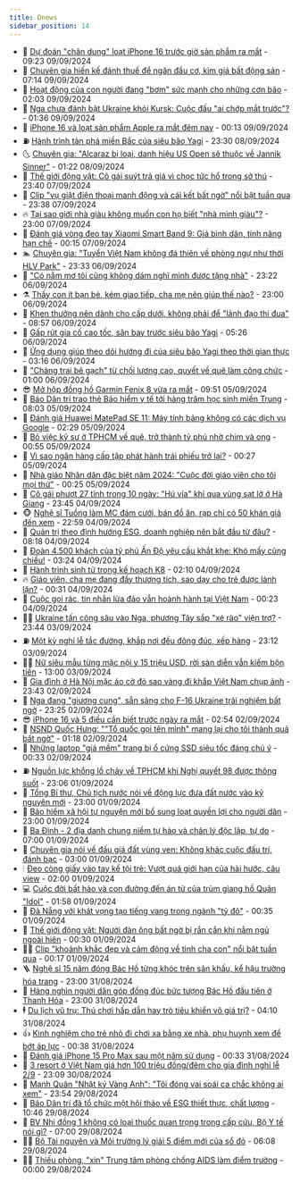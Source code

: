 ```yaml
---
title: Dnews
sidebar_position: 14
---
```


<!-- dantri-dnews:START -->
- 🤠 [Dự đoán &quot;chân dung&quot; loạt iPhone 16 trước giờ sản phẩm ra mắt](https://dantri.com.vn/suc-manh-so/du-doan-chan-dung-loat-iphone-16-truoc-gio-san-pham-ra-mat-20240909003613465.htm) - 09:23 09/09/2024
- 🌈 [Chuyên gia hiến kế đánh thuế để ngăn đầu cơ, kìm giá bất động sản](https://dantri.com.vn/bat-dong-san/chuyen-gia-hien-ke-danh-thue-de-ngan-dau-co-kim-gia-bat-dong-san-20240909032308266.htm) - 07:14 09/09/2024
- 🐎 [Hoạt động của con người đang &quot;bơm&quot; sức mạnh cho những cơn bão](https://dantri.com.vn/khoa-hoc-cong-nghe/hoat-dong-cua-con-nguoi-dang-bom-suc-manh-cho-nhung-con-bao-20240909081752499.htm) - 02:03 09/09/2024
- 👹 [Nga chưa đánh bật Ukraine khỏi Kursk: Cuộc đấu &quot;ai chớp mắt trước&quot;?](https://dantri.com.vn/the-gioi/nga-chua-danh-bat-ukraine-khoi-kursk-cuoc-dau-ai-chop-mat-truoc-20240830185028297.htm) - 01:36 09/09/2024
- 🫶 [iPhone 16 và loạt sản phẩm Apple ra mắt đêm nay](https://dantri.com.vn/suc-manh-so/iphone-16-va-loat-san-pham-apple-ra-mat-dem-nay-20240908230108689.htm) - 00:13 09/09/2024
- ⛽️ [Hành trình tàn phá miền Bắc của siêu bão Yagi](https://dantri.com.vn/xa-hoi/hanh-trinh-tan-pha-mien-bac-cua-sieu-bao-yagi-20240909010821805.htm) - 23:30 08/09/2024
- 🌜 [Chuyên gia: &quot;Alcaraz bị loại, danh hiệu US Open sẽ thuộc về Jannik Sinner&quot;](https://dantri.com.vn/the-thao/chuyen-gia-alcaraz-bi-loai-danh-hieu-us-open-se-thuoc-ve-jannik-sinner-20240908001410930.htm) - 01:22 08/09/2024
- 💪 [Thế giới động vật: Cô gái suýt trả giá vì chọc tức hổ trong sở thú](https://dantri.com.vn/khoa-hoc-cong-nghe/the-gioi-dong-vat-co-gai-suyt-tra-gia-vi-choc-tuc-ho-trong-so-thu-20240908032505047.htm) - 23:40 07/09/2024
- 🎊 [Clip &quot;vụ giật điện thoại manh động và cái kết bất ngờ&quot; nổi bật tuần qua](https://dantri.com.vn/suc-manh-so/clip-vu-giat-dien-thoai-manh-dong-va-cai-ket-bat-ngo-noi-bat-tuan-qua-20240908011742774.htm) - 23:38 07/09/2024
- 🔥 [Tại sao giới nhà giàu không muốn con họ biết &quot;nhà mình giàu&quot;?](https://dantri.com.vn/giao-duc/tai-sao-gioi-nha-giau-khong-muon-con-ho-biet-nha-minh-giau-20240907130437371.htm) - 23:00 07/09/2024
- 👀 [Đánh giá vòng đeo tay Xiaomi Smart Band 9: Giá bình dân, tính năng hạn chế](https://dantri.com.vn/suc-manh-so/danh-gia-vong-deo-tay-xiaomi-smart-band-9-gia-binh-dan-tinh-nang-han-che-20240905231215117.htm) - 00:15 07/09/2024
- 🏊 [Chuyên gia: &quot;Tuyển Việt Nam không đá thiên về phòng ngự như thời HLV Park&quot;](https://dantri.com.vn/the-thao/chuyen-gia-tuyen-viet-nam-khong-da-thien-ve-phong-ngu-nhu-thoi-hlv-park-20240907000301737.htm) - 23:33 06/09/2024
- 🥸 [&quot;Có nằm mơ tôi cũng không dám nghĩ mình được tặng nhà&quot;](https://dantri.com.vn/tam-long-nhan-ai/co-nam-mo-toi-cung-khong-dam-nghi-minh-duoc-tang-nha-20240906193249210.htm) - 23:22 06/09/2024
- ⚗️ [Thấy con ít bạn bè, kém giao tiếp, cha mẹ nên giúp thế nào?](https://dantri.com.vn/giao-duc/thay-con-it-ban-be-kem-giao-tiep-cha-me-nen-giup-the-nao-20240906105705798.htm) - 23:00 06/09/2024
- 🐲 [Khen thưởng nên dành cho cấp dưới, không phải để &quot;lãnh đạo thi đua&quot;](https://dantri.com.vn/lao-dong-viec-lam/khen-thuong-nen-danh-cho-cap-duoi-khong-phai-de-lanh-dao-thi-dua-20240906150125845.htm) - 08:57 06/09/2024
- 🌁 [Gấp rút gia cố cao tốc, sân bay trước siêu bão Yagi](https://dantri.com.vn/xa-hoi/gap-rut-gia-co-cao-toc-san-bay-truoc-sieu-bao-yagi-20240906120629106.htm) - 05:26 06/09/2024
- 🧐 [Ứng dụng giúp theo dõi hướng đi của siêu bão Yagi theo thời gian thực](https://dantri.com.vn/suc-manh-so/ung-dung-giup-theo-doi-huong-di-cua-sieu-bao-yagi-theo-thoi-gian-thuc-20240906101352110.htm) - 03:16 06/09/2024
- 👹 [&quot;Chàng trai bê gạch&quot; từ chối lương cao, quyết về quê làm công chức](https://dantri.com.vn/giao-duc/chang-trai-be-gach-tu-choi-luong-cao-quyet-ve-que-lam-cong-chuc-20240904223151708.htm) - 01:00 06/09/2024
- 😎 [Mở hộp đồng hồ Garmin Fenix 8 vừa ra mắt](https://dantri.com.vn/suc-manh-so/mo-hop-dong-ho-garmin-fenix-8-vua-ra-mat-20240905160411581.htm) - 09:51 05/09/2024
- 🤭 [Báo Dân trí trao thẻ Bảo hiểm y tế tới hàng trăm học sinh miền Trung](https://dantri.com.vn/tam-long-nhan-ai/bao-dan-tri-trao-the-bao-hiem-y-te-toi-hang-tram-hoc-sinh-mien-trung-20240905102922119.htm) - 08:03 05/09/2024
- 🦣 [Đánh giá Huawei MatePad SE 11: Máy tính bảng không có các dịch vụ Google](https://dantri.com.vn/suc-manh-so/danh-gia-huawei-matepad-se-11-may-tinh-bang-khong-co-cac-dich-vu-google-20240904143202816.htm) - 02:29 05/09/2024
- 🙉 [Bỏ việc kỹ sư ở TPHCM về quê, trở thành tỷ phú nhờ chim và ong](https://dantri.com.vn/lao-dong-viec-lam/bo-viec-ky-su-o-tphcm-ve-que-tro-thanh-ty-phu-nho-chim-va-ong-20240903145924046.htm) - 00:55 05/09/2024
- 🗽 [Vì sao ngân hàng cấp tập phát hành trái phiếu trở lại?](https://dantri.com.vn/kinh-doanh/vi-sao-ngan-hang-cap-tap-phat-hanh-trai-phieu-tro-lai-20240902235557392.htm) - 00:27 05/09/2024
- 🐻 [Nhà giáo Nhân dân đặc biệt năm 2024: &quot;Cuộc đời giáo viên cho tôi mọi thứ&quot;](https://dantri.com.vn/giao-duc/nha-giao-nhan-dan-dac-biet-nam-2024-cuoc-doi-giao-vien-cho-toi-moi-thu-20240904173452528.htm) - 00:25 05/09/2024
- 🫣 [Cô gái phượt 27 tỉnh trong 10 ngày: &quot;Hú vía&quot; khi qua vùng sạt lở ở Hà Giang](https://dantri.com.vn/du-lich/co-gai-phuot-27-tinh-trong-10-ngay-hu-via-khi-qua-vung-sat-lo-o-ha-giang-20240830191152603.htm) - 23:45 04/09/2024
- 🐵 [Nghệ sĩ Tuồng làm MC đám cưới, bán đồ ăn, rạp chỉ có 50 khán giả đến xem](https://dantri.com.vn/giai-tri/nghe-si-tuong-lam-mc-dam-cuoi-ban-do-an-rap-chi-co-50-khan-gia-den-xem-20240904040003367.htm) - 22:59 04/09/2024
- 🥷 [Quản trị theo định hướng ESG, doanh nghiệp nên bắt đầu từ đâu?](https://dantri.com.vn/kinh-doanh/quan-tri-theo-dinh-huong-esg-doanh-nghiep-nen-bat-dau-tu-dau-20240830011635991.htm) - 08:18 04/09/2024
- 🐻 [Đoàn 4.500 khách của tỷ phú Ấn Độ yêu cầu khắt khe: Khó mấy cũng chiều!](https://dantri.com.vn/du-lich/doan-4500-khach-cua-ty-phu-an-do-yeu-cau-khat-khe-kho-may-cung-chieu-20240903153024800.htm) - 03:24 04/09/2024
- 🥸 [Hành trình sinh tử trong kế hoạch K8](https://dantri.com.vn/xa-hoi/hanh-trinh-sinh-tu-trong-ke-hoach-k8-20240903191528125.htm) - 02:10 04/09/2024
- 🔥 [Giáo viên, cha mẹ đang đầy thương tích, sao dạy cho trẻ được lành lặn?](https://dantri.com.vn/giao-duc/giao-vien-cha-me-dang-day-thuong-tich-sao-day-cho-tre-duoc-lanh-lan-20240904070622074.htm) - 00:31 04/09/2024
- 🥰 [Cuộc gọi rác, tin nhắn lừa đảo vẫn hoành hành tại Việt Nam](https://dantri.com.vn/suc-manh-so/cuoc-goi-rac-tin-nhan-lua-dao-van-hoanh-hanh-tai-viet-nam-20240901174457699.htm) - 00:23 04/09/2024
- 👨‍🏫 [Ukraine tấn công sâu vào Nga, phương Tây sắp &quot;xé rào&quot; viện trợ?](https://dantri.com.vn/the-gioi/ukraine-tan-cong-sau-vao-nga-phuong-tay-sap-xe-rao-vien-tro-20240901221252424.htm) - 23:44 03/09/2024
- ⛽️ [Một kỳ nghỉ lễ tắc đường, khắp nơi đều đông đúc, xếp hàng](https://dantri.com.vn/du-lich/mot-ky-nghi-le-tac-duong-khap-noi-deu-dong-duc-xep-hang-20240904053904332.htm) - 23:12 03/09/2024
- 🧑‍💻 [Nữ siêu mẫu từng mặc nội y 15 triệu USD, rời sàn diễn vẫn kiếm bộn tiền](https://dantri.com.vn/giai-tri/nu-sieu-mau-tung-mac-noi-y-15-trieu-usd-roi-san-dien-van-kiem-bon-tien-20240731095415984.htm) - 13:00 03/09/2024
- 💪 [Gia đình ở Hà Nội mặc áo cờ đỏ sao vàng đi khắp Việt Nam chụp ảnh](https://dantri.com.vn/doi-song/gia-dinh-o-ha-noi-mac-ao-co-do-sao-vang-di-khap-viet-nam-chup-anh-20240902184102038.htm) - 23:43 02/09/2024
- 🔭 [Nga đang &quot;giương cung&quot;, sẵn sàng cho F-16 Ukraine trải nghiệm bất ngờ](https://dantri.com.vn/the-gioi/nga-dang-giuong-cung-san-sang-cho-f-16-ukraine-trai-nghiem-bat-ngo-20240827122046583.htm) - 23:25 02/09/2024
- 😎 [iPhone 16 và 5 điều cần biết trước ngày ra mắt](https://dantri.com.vn/suc-manh-so/iphone-16-va-5-dieu-can-biet-truoc-ngay-ra-mat-20240901165256024.htm) - 02:54 02/09/2024
- 🦩 [NSND Quốc Hưng: &quot;&quot;Tổ quốc gọi tên mình&quot; mang lại cho tôi thành quả bất ngờ&quot;](https://dantri.com.vn/giai-tri/nsnd-quoc-hung-to-quoc-goi-ten-minh-mang-lai-cho-toi-thanh-qua-bat-ngo-20240902071903731.htm) - 01:18 02/09/2024
- 🐻 [Những laptop &quot;giá mềm&quot; trang bị ổ cứng SSD siêu tốc đáng chú ý](https://dantri.com.vn/suc-manh-so/nhung-laptop-gia-mem-trang-bi-o-cung-ssd-sieu-toc-dang-chu-y-20240901220814262.htm) - 00:33 02/09/2024
- ⛽️ [Nguồn lực khổng lồ chảy về TPHCM khi Nghị quyết 98 được thông suốt](https://dantri.com.vn/xa-hoi/nguon-luc-khong-lo-chay-ve-tphcm-khi-nghi-quyet-98-duoc-thong-suot-20240831125559586.htm) - 23:06 01/09/2024
- 📝 [Tổng Bí thư, Chủ tịch nước nói về động lực đưa đất nước vào kỷ nguyên mới](https://dantri.com.vn/xa-hoi/tong-bi-thu-chu-tich-nuoc-noi-ve-dong-luc-dua-dat-nuoc-vao-ky-nguyen-moi-20240901110946366.htm) - 23:00 01/09/2024
- 💯 [Bảo hiểm xã hội tự nguyện mới bổ sung loạt quyền lợi cho người dân](https://dantri.com.vn/an-sinh/bao-hiem-xa-hoi-tu-nguyen-moi-bo-sung-loat-quyen-loi-cho-nguoi-dan-20240830152918255.htm) - 23:00 01/09/2024
- 🤠 [Ba Đình - 2 địa danh chung niềm tự hào và chân lý độc lập, tự do](https://dantri.com.vn/xa-hoi/ba-dinh-2-dia-danh-chung-niem-tu-hao-va-chan-ly-doc-lap-tu-do-20240901111746067.htm) - 07:00 01/09/2024
- 🧐 [Chuyên gia nói về đấu giá đất vùng ven: Không khác cuộc đấu trí, đánh bạc](https://dantri.com.vn/bat-dong-san/chuyen-gia-noi-ve-dau-gia-dat-vung-ven-khong-khac-cuoc-dau-tri-danh-bac-20240829174829415.htm) - 03:00 01/09/2024
- 🕯 [Đeo còng giấy vào tay kể tội trẻ: Vượt quá giới hạn của hài hước, câu view](https://dantri.com.vn/giao-duc/deo-cong-giay-vao-tay-ke-toi-tre-vuot-qua-gioi-han-cua-hai-huoc-cau-view-20240831184623860.htm) - 02:00 01/09/2024
- 💻 [Cuộc đời bất hảo và con đường đến án tử của trùm giang hồ Quân &quot;Idol&quot;](https://dantri.com.vn/phap-luat/cuoc-doi-bat-hao-va-con-duong-den-an-tu-cua-trum-giang-ho-quan-idol-20240830161631614.htm) - 01:58 01/09/2024
- 🌋 [Đà Nẵng với khát vọng tạo tiếng vang trong ngành &quot;tỷ đô&quot;](https://dantri.com.vn/lao-dong-viec-lam/da-nang-voi-khat-vong-tao-tieng-vang-trong-nganh-ty-do-20240830145401813.htm) - 00:35 01/09/2024
- 🤖 [Thế giới động vật: Người đàn ông bất ngờ bị rắn cắn khi nằm ngủ ngoài hiên](https://dantri.com.vn/khoa-hoc-cong-nghe/the-gioi-dong-vat-nguoi-dan-ong-bat-ngo-bi-ran-can-khi-nam-ngu-ngoai-hien-20240901012003798.htm) - 00:30 01/09/2024
- 🧑‍💻 [Clip &quot;khoảnh khắc đẹp và cảm động về tình cha con&quot; nổi bật tuần qua](https://dantri.com.vn/suc-manh-so/clip-khoanh-khac-dep-va-cam-dong-ve-tinh-cha-con-noi-bat-tuan-qua-20240901024019047.htm) - 00:17 01/09/2024
- 🪜 [Nghệ sĩ 15 năm đóng Bác Hồ từng khóc trên sân khấu, kể hậu trường hóa trang](https://dantri.com.vn/giai-tri/nghe-si-15-nam-dong-bac-ho-tung-khoc-tren-san-khau-ke-hau-truong-hoa-trang-20240830190459378.htm) - 23:00 31/08/2024
- 🚀 [Hàng nghìn người dân góp đồng đúc bức tượng Bác Hồ đầu tiên ở Thanh Hóa](https://dantri.com.vn/xa-hoi/hang-nghin-nguoi-dan-gop-dong-duc-buc-tuong-bac-ho-dau-tien-o-thanh-hoa-20240830160131160.htm) - 23:00 31/08/2024
- 🕴 [Du lịch vũ trụ: Thú chơi hấp dẫn hay trò tiêu khiển vô giá trị?](https://dantri.com.vn/khoa-hoc-cong-nghe/du-lich-vu-tru-thu-choi-hap-dan-hay-tro-tieu-khien-vo-gia-tri-20240831082356363.htm) - 04:10 31/08/2024
- 👍 [Kinh nghiệm cho trẻ nhỏ đi chơi xa bằng xe nhà, phụ huynh xem để bớt áp lực](https://dantri.com.vn/o-to-xe-may/kinh-nghiem-cho-tre-nho-di-choi-xa-bang-xe-nha-phu-huynh-xem-de-bot-ap-luc-20240831031344045.htm) - 00:38 31/08/2024
- 🥳 [Đánh giá iPhone 15 Pro Max sau một năm sử dụng](https://dantri.com.vn/suc-manh-so/danh-gia-iphone-15-pro-max-sau-mot-nam-su-dung-20240830222927115.htm) - 00:33 31/08/2024
- 🥳 [3 resort ở Việt Nam giá hơn 100 triệu đồng/đêm cho gia đình nghỉ lễ 2/9](https://dantri.com.vn/du-lich/3-resort-o-viet-nam-gia-hon-100-trieu-dongdem-cho-gia-dinh-nghi-le-29-20240830163009936.htm) - 23:09 30/08/2024
- 🦩 [Mạnh Quân &quot;Nhật ký Vàng Anh&quot;: &quot;Tôi đóng vai soái ca chắc không ai xem&quot;](https://dantri.com.vn/giai-tri/manh-quan-nhat-ky-vang-anh-toi-dong-vai-soai-ca-chac-khong-ai-xem-20240830040213351.htm) - 23:54 29/08/2024
- 🗽 [Báo Dân trí đã tổ chức một hội thảo về ESG thiết thực, chất lượng](https://dantri.com.vn/kinh-doanh/bao-dan-tri-da-to-chuc-mot-hoi-thao-ve-esg-thiet-thuc-chat-luong-20240829162649591.htm) - 10:46 29/08/2024
- 🤖 [BV Nhi đồng 1 không có loại thuốc quan trọng trong cấp cứu, Bộ Y tế nói gì?](https://dantri.com.vn/suc-khoe/bv-nhi-dong-1-khong-co-loai-thuoc-quan-trong-trong-cap-cuu-bo-y-te-noi-gi-20240829124504761.htm) - 07:00 29/08/2024
- 🧑‍🏫 [Bộ Tài nguyên và Môi trường lý giải 5 điểm mới của sổ đỏ](https://dantri.com.vn/xa-hoi/bo-tai-nguyen-va-moi-truong-ly-giai-5-diem-moi-cua-so-do-20240829125110194.htm) - 06:08 29/08/2024
- 👨‍🏫 [Thiếu phòng, &quot;xin&quot; Trung tâm phòng chống AIDS làm điểm trường](https://dantri.com.vn/giao-duc/thieu-phong-xin-trung-tam-phong-chong-aids-lam-diem-truong-20240826221156352.htm) - 00:00 29/08/2024<!-- dantri-dnews:END -->
